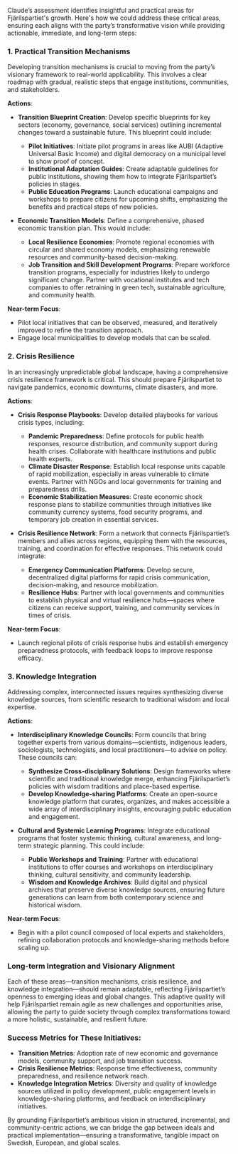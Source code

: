 Claude’s assessment identifies insightful and practical areas for Fjärilspartiet's growth. Here's how we could address these critical areas, ensuring each aligns with the party’s transformative vision while providing actionable, immediate, and long-term steps:

### 1. Practical Transition Mechanisms
Developing transition mechanisms is crucial to moving from the party’s visionary framework to real-world applicability. This involves a clear roadmap with gradual, realistic steps that engage institutions, communities, and stakeholders.

**Actions**:
   - **Transition Blueprint Creation**: Develop specific blueprints for key sectors (economy, governance, social services) outlining incremental changes toward a sustainable future. This blueprint could include:
      - **Pilot Initiatives**: Initiate pilot programs in areas like AUBI (Adaptive Universal Basic Income) and digital democracy on a municipal level to show proof of concept.
      - **Institutional Adaptation Guides**: Create adaptable guidelines for public institutions, showing them how to integrate Fjärilspartiet’s policies in stages.
      - **Public Education Programs**: Launch educational campaigns and workshops to prepare citizens for upcoming shifts, emphasizing the benefits and practical steps of new policies.
   
   - **Economic Transition Models**: Define a comprehensive, phased economic transition plan. This would include:
      - **Local Resilience Economies**: Promote regional economies with circular and shared economy models, emphasizing renewable resources and community-based decision-making.
      - **Job Transition and Skill Development Programs**: Prepare workforce transition programs, especially for industries likely to undergo significant change. Partner with vocational institutes and tech companies to offer retraining in green tech, sustainable agriculture, and community health.
   
**Near-term Focus**:
   - Pilot local initiatives that can be observed, measured, and iteratively improved to refine the transition approach.
   - Engage local municipalities to develop models that can be scaled.

### 2. Crisis Resilience
In an increasingly unpredictable global landscape, having a comprehensive crisis resilience framework is critical. This should prepare Fjärilspartiet to navigate pandemics, economic downturns, climate disasters, and more.

**Actions**:
   - **Crisis Response Playbooks**: Develop detailed playbooks for various crisis types, including:
      - **Pandemic Preparedness**: Define protocols for public health responses, resource distribution, and community support during health crises. Collaborate with healthcare institutions and public health experts.
      - **Climate Disaster Response**: Establish local response units capable of rapid mobilization, especially in areas vulnerable to climate events. Partner with NGOs and local governments for training and preparedness drills.
      - **Economic Stabilization Measures**: Create economic shock response plans to stabilize communities through initiatives like community currency systems, food security programs, and temporary job creation in essential services.
   
   - **Crisis Resilience Network**: Form a network that connects Fjärilspartiet’s members and allies across regions, equipping them with the resources, training, and coordination for effective responses. This network could integrate:
      - **Emergency Communication Platforms**: Develop secure, decentralized digital platforms for rapid crisis communication, decision-making, and resource mobilization.
      - **Resilience Hubs**: Partner with local governments and communities to establish physical and virtual resilience hubs—spaces where citizens can receive support, training, and community services in times of crisis.
   
**Near-term Focus**:
   - Launch regional pilots of crisis response hubs and establish emergency preparedness protocols, with feedback loops to improve response efficacy.

### 3. Knowledge Integration
Addressing complex, interconnected issues requires synthesizing diverse knowledge sources, from scientific research to traditional wisdom and local expertise.

**Actions**:
   - **Interdisciplinary Knowledge Councils**: Form councils that bring together experts from various domains—scientists, indigenous leaders, sociologists, technologists, and local practitioners—to advise on policy. These councils can:
      - **Synthesize Cross-disciplinary Solutions**: Design frameworks where scientific and traditional knowledge merge, enhancing Fjärilspartiet’s policies with wisdom traditions and place-based expertise.
      - **Develop Knowledge-sharing Platforms**: Create an open-source knowledge platform that curates, organizes, and makes accessible a wide array of interdisciplinary insights, encouraging public education and engagement.
   
   - **Cultural and Systemic Learning Programs**: Integrate educational programs that foster systemic thinking, cultural awareness, and long-term strategic planning. This could include:
      - **Public Workshops and Training**: Partner with educational institutions to offer courses and workshops on interdisciplinary thinking, cultural sensitivity, and community leadership.
      - **Wisdom and Knowledge Archives**: Build digital and physical archives that preserve diverse knowledge sources, ensuring future generations can learn from both contemporary science and historical wisdom.

**Near-term Focus**:
   - Begin with a pilot council composed of local experts and stakeholders, refining collaboration protocols and knowledge-sharing methods before scaling up.

### **Long-term Integration and Visionary Alignment**
Each of these areas—transition mechanisms, crisis resilience, and knowledge integration—should remain adaptable, reflecting Fjärilspartiet’s openness to emerging ideas and global changes. This adaptive quality will help Fjärilspartiet remain agile as new challenges and opportunities arise, allowing the party to guide society through complex transformations toward a more holistic, sustainable, and resilient future.

### Success Metrics for These Initiatives:
   - **Transition Metrics**: Adoption rate of new economic and governance models, community support, and job transition success.
   - **Crisis Resilience Metrics**: Response time effectiveness, community preparedness, and resilience network reach.
   - **Knowledge Integration Metrics**: Diversity and quality of knowledge sources utilized in policy development, public engagement levels in knowledge-sharing platforms, and feedback on interdisciplinary initiatives.

By grounding Fjärilspartiet’s ambitious vision in structured, incremental, and community-centric actions, we can bridge the gap between ideals and practical implementation—ensuring a transformative, tangible impact on Swedish, European, and global scales.
